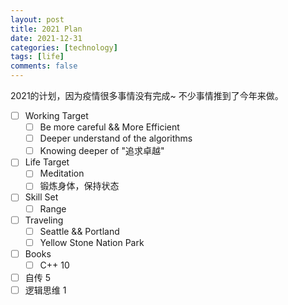```yaml
---
layout: post
title: 2021 Plan
date: 2021-12-31
categories: [technology]
tags: [life]
comments: false
---
```



2021的计划，因为疫情很多事情没有完成~ 不少事情推到了今年来做。

  - [ ] Working Target
    - [ ] Be more careful && More Efficient
    - [ ] Deeper understand of the algorithms
    - [ ] Knowing deeper of "追求卓越"
  - [ ] Life Target
    - [ ] Meditation
    - [ ] 锻炼身体，保持状态  
  - [ ] Skill Set
    - [ ] Range
  - [ ] Traveling 
    - [ ] Seattle && Portland
    - [ ] Yellow Stone Nation Park 
  - [ ] Books
    - [ ] C++ 10
   - [ ] 自传 5
   - [ ] 逻辑思维 1 